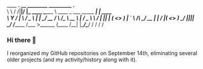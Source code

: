 ____   ____.__  __           ________         _________              .__          
\   \ /   /|__|/  |_  ____   \______ \   ____ \_   ___ \_____ _______|  |   ____  
 \   Y   / |  \   __\/  _ \   |    |  \_/ __ \/    \  \/\__  \\_  __ \  |  /  _ \ 
  \     /  |  ||  | (  <_> )  |    `   \  ___/\     \____/ __ \|  | \/  |_(  <_> )
   \___/   |__||__|  \____/  /_______  /\___  >\______  (____  /__|  |____/\____/ 
                                     \/     \/        \/     \/                   

### Hi there 👋

I reorganized my GitHub repositories on September 14th, eliminating several older projects (and my activity/history along with it).
